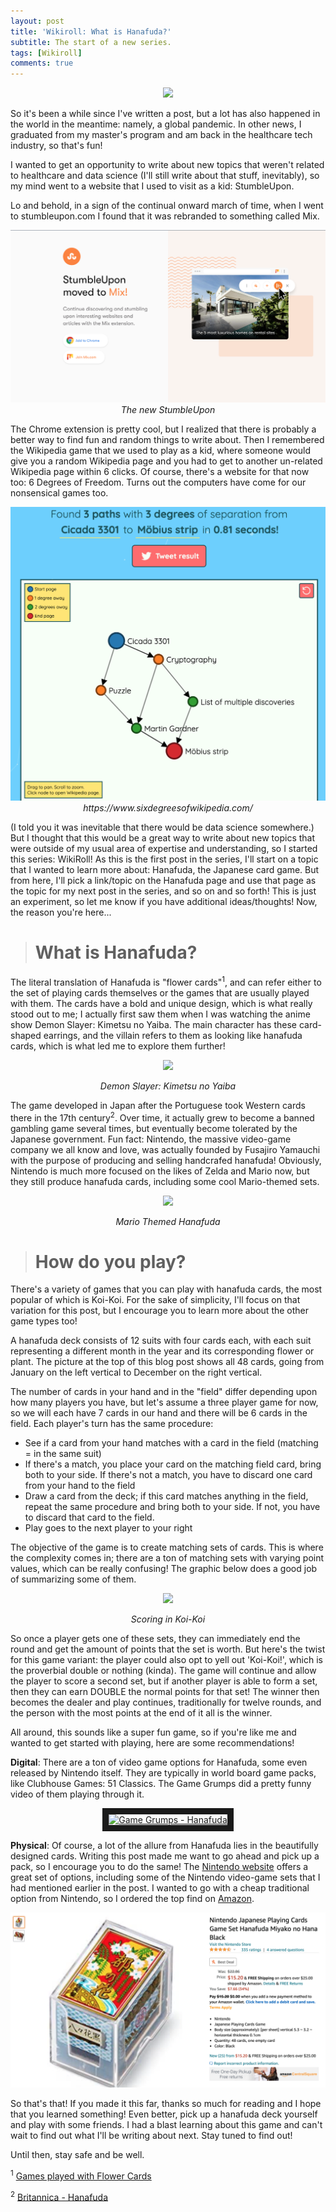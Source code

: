 ```yaml
---
layout: post
title: 'Wikiroll: What is Hanafuda?'
subtitle: The start of a new series.
tags: [Wikiroll]
comments: true
---
```

<p align="center">
  <img src="http://www.unmissablejapan.com/etcetera/images/hanafuda-cards.jpg">
</p>


So it's been a while since I've written a post, but a lot has also happened in the world in the meantime: namely, a global pandemic. In other news, I graduated from my master's program and am back in the healthcare tech industry, so that's fun!

I wanted to get an opportunity to write about new topics that weren't related to healthcare and data science (I'll still write about that stuff, inevitably), so my mind went to a website that I used to visit as a kid: StumbleUpon.

Lo and behold, in a sign of the continual onward march of time, when I went to stumbleupon.com I found that it was rebranded to something called Mix.

<p align="center">
  <img src="/img/mix.png">
  <i>The new StumbleUpon</i>
</p>

The Chrome extension is pretty cool, but I realized that there is probably a better way to find fun and random things to write about. Then I remembered the Wikipedia game that we used to play as a kid, where someone would give you a random Wikipedia page and you had to get to another un-related Wikipedia page within 6 clicks. Of course, there's a website for that now too: 6 Degrees of Freedom. Turns out the computers have come for our nonsensical games too.

<p align="center">
  <img src="/img/six_degrees.png">
  <i>https://www.sixdegreesofwikipedia.com/</i>
</p>

(I told you it was inevitable that there would be data science somewhere.) But I thought that this would be a great way to write about new topics that were outside of my usual area of expertise and understanding, so I started this series: WikiRoll! As this is the first post in the series, I'll start on a topic that I wanted to learn more about: Hanafuda, the Japanese card game. But from here, I'll pick a link/topic on the Hanafuda page and use that page as the topic for my next post in the series, and so on and so forth! This is just an experiment, so let me know if you have additional ideas/thoughts! Now, the reason you're here...

> # What is Hanafuda?

The literal translation of Hanafuda is "flower cards"<sup>1</sup>, and can refer either to the set of playing cards themselves or the games that are usually played with them. The cards have a bold and unique design, which is what really stood out to me; I actually first saw them when I was watching the anime show Demon Slayer: Kimetsu no Yaiba. The main character has these card-shaped earrings, and the villain refers to them as looking like hanafuda cards, which is what led me to explore them further! 

<p align="center">
  <img src="https://vignette.wikia.nocookie.net/kimetsu-no-yaiba/images/0/08/Manga_Slide.png/revision/latest/scale-to-width-down/670?cb=20200515050427">
</p>
<p align="center">
<i>Demon Slayer: Kimetsu no Yaiba</i>
</p>

The game developed in Japan after the Portuguese took Western cards there in the 17th century<sup>2</sup>. Over time, it actually grew to become a banned gambling game several times, but eventually become tolerated by the Japanese government. Fun fact: Nintendo, the massive video-game company we all know and love, was actually founded by Fusajiro Yamauchi with the purpose of producing and selling handcrafed hanafuda! Obviously, Nintendo is much more focused on the likes of Zelda and Mario now, but they still produce hanafuda cards, including some cool Mario-themed sets.

<p align="center">
  <img src="https://vignette.wikia.nocookie.net/nintendo/images/d/d2/MarioHanafuda.jpg/revision/latest?cb=20080822165402&path-prefix=en">
</p>
<p align="center">
<i>Mario Themed Hanafuda</i>
</p>

> # How do you play?

There's a variety of games that you can play with hanafuda cards, the most popular of which is Koi-Koi. For the sake of simplicity, I'll focus on that variation for this post, but I encourage you to learn more about the other game types too!

A hanafuda deck consists of 12 suits with four cards each, with each suit representing a different month in the year and its corresponding flower or plant. The picture at the top of this blog post shows all 48 cards, going from January on the left vertical to December on the right vertical. 

The number of cards in your hand and in the "field" differ depending upon how many players you have, but let's assume a three player game for now, so we will each have 7 cards in our hand and there will be 6 cards in the field. Each player's turn has the same procedure:

  - See if a card from your hand matches with a card in the field (matching = in the same suit)
  - If there's a match, you place your card on the matching field card, bring both to your side. If there's not a match, you have to discard one card from your hand to the field
  - Draw a card from the deck; if this card matches anything in the field, repeat the same procedure and bring both to your side. If not, you have to discard that card to the field.
  - Play goes to the next player to your right
  
The objective of the game is to create matching sets of cards. This is where the complexity comes in; there are a ton of matching sets with varying point values, which can be really confusing! The graphic below does a good job of summarizing some of them.

<p align="center">
  <img src="https://cf.geekdo-images.com/camo/2b20cfe30987b202f5fcb937f04fbb8a3bbb3703/687474703a2f2f6d6f6f6e72616262697468616e61667564612e776565626c792e636f6d2f75706c6f6164732f382f332f362f352f38333635343239362f66696e616c73636f72655f322e6a70673f363039">
</p>
<p align="center">
<i>Scoring in Koi-Koi</i>
</p>

So once a player gets one of these sets, they can immediately end the round and get the amount of points that the set is worth. But here's the twist for this game variant: the player could also opt to yell out 'Koi-Koi!', which is the proverbial double or nothing (kinda). The game will continue and allow the player to score a second set, but if another player is able to form a set, then they can earn DOUBLE the normal points for that set! The winner then becomes the dealer and play continues, traditionally for twelve rounds, and the person with the most points at the end of it all is the winner. 

All around, this sounds like a super fun game, so if you're like me and wanted to get started with playing, here are some recommendations!

**Digital**: There are a ton of video game options for Hanafuda, some even released by Nintendo itself. They are typically in world board game packs, like Clubhouse Games: 51 Classics. The Game Grumps did a pretty funny video of them playing through it.

<p align="center">
<a href="http://www.youtube.com/watch?feature=player_embedded&v=NLRb_7oHv60
" target="_blank"><img src="http://img.youtube.com/vi/NLRb_7oHv60/0.jpg" 
alt="Game Grumps - Hanafuda" width="550" height="300" border="10" /></a>
</p>

**Physical**: Of course, a lot of the allure from Hanafuda lies in the beautifully designed cards. Writing this post made me want to go ahead and pick up a pack, so I encourage you to do the same! The [Nintendo website](https://www.nintendo.co.uk/Official-UK-Store/Everything-Else/Hanafuda-and-Playing-Card-sets-1795238.html) offers a great set of options, including some of the Nintendo video-game sets that I had mentioned earlier in the post. I wanted to go with a cheap traditional option from Nintendo, so I ordered the top find on [Amazon](https://www.amazon.com/Nintendo-Japanese-Playing-Hanafuda-Miyako/dp/B001FLYYIM/ref=pd_bxgy_2/138-2832722-0423358?_encoding=UTF8&pd_rd_i=B001FLYYIM&pd_rd_r=1dd46cdb-8438-40f4-8de6-5ff61ed44927&pd_rd_w=H0nKl&pd_rd_wg=vyXxl&pf_rd_p=ce6c479b-ef53-49a6-845b-bbbf35c28dd3&pf_rd_r=P5KD1CSWGA51WZ6P2NFY&psc=1&refRID=P5KD1CSWGA51WZ6P2NFY/).

<p align="center">
  <img src="/img/hanafuda_amazon.png">
</p>

So that's that! If you made it this far, thanks so much for reading and I hope that you learned something! Even better, pick up a hanafuda deck yourself and play with some friends. I had a blast learning about this game and can't wait to find out what I'll be writing about next. Stay tuned to find out! 

Until then, stay safe and be well. 


<sup>1</sup> [Games played with Flower Cards](https://www.pagat.com/class/flower.html)

<sup>2</sup> [Britannica - Hanafuda](https://www.britannica.com/topic/hanafuda)
